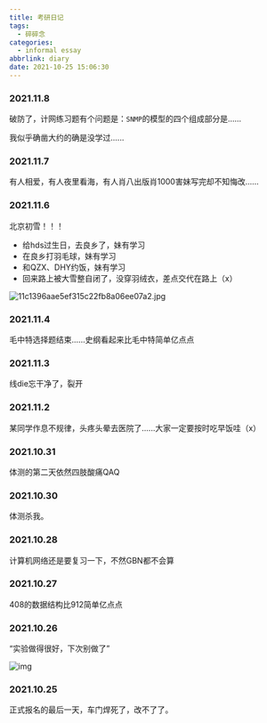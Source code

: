 ```yaml
---
title: 考研日记
tags:
  - 碎碎念
categories:
  - informal essay
abbrlink: diary
date: 2021-10-25 15:06:30
---
```




### 2021.11.8

破防了，计网练习题有个问题是：`SNMP`的模型的四个组成部分是......

我似乎确凿大约的确是没学过......



### 2021.11.7

有人相爱，有人夜里看海，有人肖八出版肖1000害妹写完却不知悔改......



### 2021.11.6

北京初雪！！！

* 给hds过生日，去良乡了，妹有学习
* 在良乡打羽毛球，妹有学习
* 和QZX、DHY约饭，妹有学习
* 回来路上被大雪整自闭了，没穿羽绒衣，差点交代在路上（x）

![11c1396aae5ef315c22fb8a06ee07a2.jpg](https://tva1.sinaimg.cn/large/0084b03xly1gw71mw6fr5j30u00fygql.jpg)





### 2021.11.4

毛中特选择题结束......史纲看起来比毛中特简单亿点点



### 2021.11.3

线die忘干净了，裂开



### 2021.11.2

某同学作息不规律，头疼头晕去医院了......大家一定要按时吃早饭哇（x）



### 2021.10.31

体测的第二天依然四肢酸痛QAQ



### 2021.10.30

体测杀我。



### 2021.10.28

计算机网络还是要复习一下，不然GBN都不会算



### 2021.10.27

408的数据结构比912简单亿点点



### 2021.10.26

“实验做得很好，下次别做了”

![img](https://tva1.sinaimg.cn/large/0084b03xly1gvuyil4suhj30ka0grgnq.jpg)



### 2021.10.25

正式报名的最后一天，车门焊死了，改不了了。



